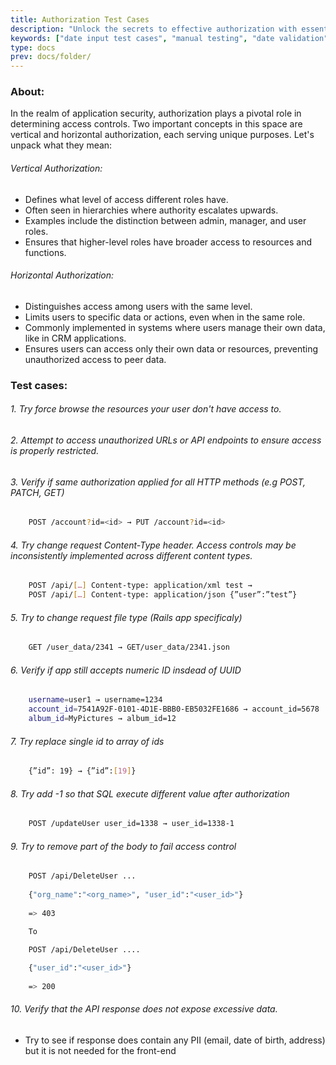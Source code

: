 ```yaml
---
title: Authorization Test Cases
description: "Unlock the secrets to effective authorization with essential test cases. Understand how to verify user permissions, enforce access controls, and ensure data protection for a secure application environment."
keywords: ["date input test cases", "manual testing", "date validation", "test cases for dates"]
type: docs
prev: docs/folder/
---
```


### About:

In the realm of application security, authorization plays a pivotal role in determining access controls. Two important concepts in this space are vertical and horizontal authorization, each serving unique purposes. Let's unpack what they mean:

###### Vertical Authorization:
- Defines what level of access different roles have.
- Often seen in hierarchies where authority escalates upwards.
- Examples include the distinction between admin, manager, and user roles.
- Ensures that higher-level roles have broader access to resources and functions.

###### Horizontal Authorization:
- Distinguishes access among users with the same level.
- Limits users to specific data or actions, even when in the same role.
- Commonly implemented in systems where users manage their own data, like in CRM applications.
- Ensures users can access only their own data or resources, preventing unauthorized access to peer data.

### Test cases:

###### 1. Try force browse the resources your user don't have access to.
###### 2. Attempt to access unauthorized URLs or API endpoints to ensure access is properly restricted.
###### 3. Verify if same authorization applied for all HTTP methods (e.g POST, PATCH, GET)
``` bash
    POST /account?id=<id> → PUT /account?id=<id>
```
###### 4. Try change request Content-Type header. Access controls may be inconsistently implemented across different content types.
``` bash
    POST /api/[…] Content-type: application/xml test → 
    POST /api/[…] Content-type: application/json {”user”:”test”}
```
###### 5. Try to change request file type (Rails app specificaly)
``` bash
    GET /user_data/2341 → GET/user_data/2341.json
```
###### 6. Verify if app still accepts numeric ID insdead of UUID
``` bash
    username=user1 → username=1234
    account_id=7541A92F-0101-4D1E-BBB0-EB5032FE1686 → account_id=5678 
    album_id=MyPictures → album_id=12
```
###### 7. Try replace single id to array of ids
``` bash
    {”id”: 19} → {”id”:[19]}
```

###### 8. Try add -1 so that SQL execute different value after authorization
``` bash
    POST /updateUser user_id=1338 → user_id=1338-1
```

###### 9. Try to remove part of the body to fail access control
``` bash
    POST /api/DeleteUser ...  
    
    {"org_name":"<org_name>", "user_id":"<user_id>"}  
    
    => 403

    To

    POST /api/DeleteUser ....  
    
    {"user_id":"<user_id>"}  
    
    => 200
```

###### 10. Verify that the API response does not expose excessive data.
- Try to see if response does contain any PII (email, date of birth, address) but it is not needed for the front-end


